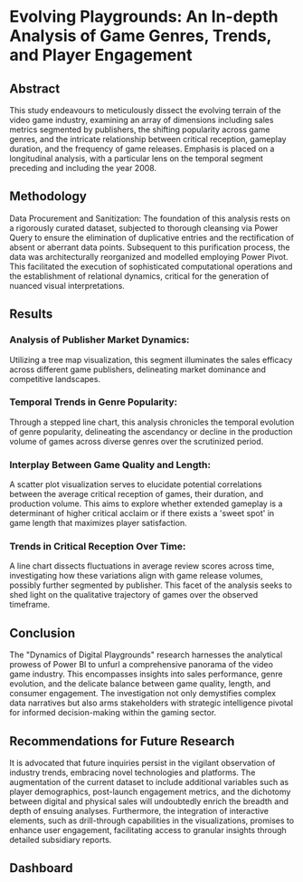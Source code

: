 # Evolving Playgrounds: An In-depth Analysis of Game Genres, Trends, and Player Engagement
## Abstract
This study endeavours to meticulously dissect the evolving terrain of the video game industry, examining an array of dimensions including sales metrics segmented by publishers, the shifting popularity across game genres, and the intricate relationship between critical reception, gameplay duration, and the frequency of game releases. Emphasis is placed on a longitudinal analysis, with a particular lens on the temporal segment preceding and including the year 2008.

## Methodology
Data Procurement and Sanitization: The foundation of this analysis rests on a rigorously curated dataset, subjected to thorough cleansing via Power Query to ensure the elimination of duplicative entries and the rectification of absent or aberrant data points. Subsequent to this purification process, the data was architecturally reorganized and modelled employing Power Pivot. This facilitated the execution of sophisticated computational operations and the establishment of relational dynamics, critical for the generation of nuanced visual interpretations.

## Results
### Analysis of Publisher Market Dynamics:
Utilizing a tree map visualization, this segment illuminates the sales efficacy across different game publishers, delineating market dominance and competitive landscapes.

### Temporal Trends in Genre Popularity:
Through a stepped line chart, this analysis chronicles the temporal evolution of genre popularity, delineating the ascendancy or decline in the production volume of games across diverse genres over the scrutinized period.

### Interplay Between Game Quality and Length: 
A scatter plot visualization serves to elucidate potential correlations between the average critical reception of games, their duration, and production volume. This aims to explore whether extended gameplay is a determinant of higher critical acclaim or if there exists a 'sweet spot' in game length that maximizes player satisfaction.

### Trends in Critical Reception Over Time:
A line chart dissects fluctuations in average review scores across time, investigating how these variations align with game release volumes, possibly further segmented by publisher. This facet of the analysis seeks to shed light on the qualitative trajectory of games over the observed timeframe.

## Conclusion
The "Dynamics of Digital Playgrounds" research harnesses the analytical prowess of Power BI to unfurl a comprehensive panorama of the video game industry. This encompasses insights into sales performance, genre evolution, and the delicate balance between game quality, length, and consumer engagement. The investigation not only demystifies complex data narratives but also arms stakeholders with strategic intelligence pivotal for informed decision-making within the gaming sector.

## Recommendations for Future Research
It is advocated that future inquiries persist in the vigilant observation of industry trends, embracing novel technologies and platforms. The augmentation of the current dataset to include additional variables such as player demographics, post-launch engagement metrics, and the dichotomy between digital and physical sales will undoubtedly enrich the breadth and depth of ensuing analyses. Furthermore, the integration of interactive elements, such as drill-through capabilities in the visualizations, promises to enhance user engagement, facilitating access to granular insights through detailed subsidiary reports.

## Dashboard
